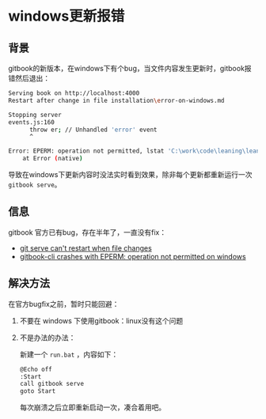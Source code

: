 # windows更新报错

## 背景

gitbook的新版本，在windows下有个bug，当文件内容发生更新时，gitbook报错然后退出：

```bash
Serving book on http://localhost:4000
Restart after change in file installation\error-on-windows.md

Stopping server
events.js:160
      throw er; // Unhandled 'error' event
      ^

Error: EPERM: operation not permitted, lstat 'C:\work\code\leaning\leaning-gitbook\_book'
    at Error (native)
```

导致在windows下更新内容时没法实时看到效果，除非每个更新都重新运行一次 `gitbook serve`。

## 信息

gitbook 官方已有bug，存在半年了，一直没有fix：

- [git serve can't restart when file changes](https://github.com/GitbookIO/gitbook/issues/1379)
- [gitbook-cli crashes with EPERM: operation not permitted on windows](https://github.com/GitbookIO/gitbook-cli/issues/51)

## 解决方法

在官方bugfix之前，暂时只能回避：

1. 不要在 windows 下使用gitbook：linux没有这个问题
2. 不是办法的办法：

	新建一个 `run.bat` ，内容如下：

    ```bash
    @Echo off
    :Start
    call gitbook serve
    goto Start
    ```

	每次崩溃之后立即重新启动一次，凑合着用吧。
